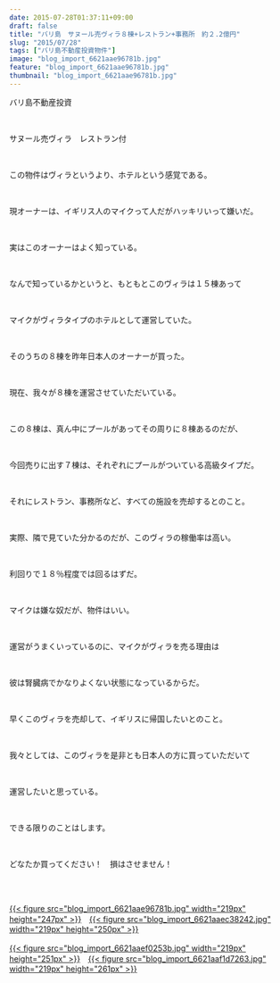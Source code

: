 ```yaml
---
date: 2015-07-28T01:37:11+09:00
draft: false
title: "バリ島　サヌール売ヴィラ８棟+レストラン+事務所　約２.2億円"
slug: "2015/07/28"
tags: ["バリ島不動産投資物件"]
image: "blog_import_6621aae96781b.jpg"
feature: "blog_import_6621aae96781b.jpg"
thumbnail: "blog_import_6621aae96781b.jpg"
---
```

<p>バリ島不動産投資</p><br/><p>サヌール売ヴィラ　レストラン付</p><br/><p>この物件はヴィラというより、ホテルという感覚である。</p><br/><p>現オーナーは、イギリス人のマイクって人だがハッキリいって嫌いだ。</p><br/><p>実はこのオーナーはよく知っている。</p><br/><p>なんで知っているかというと、もともとこのヴィラは１５棟あって</p><br/><p>マイクがヴィラタイプのホテルとして運営していた。</p><br/><p>そのうちの８棟を昨年日本人のオーナーが買った。</p><br/><p>現在、我々が８棟を運営させていただいている。</p><br/><p>この８棟は、真ん中にプールがあってその周りに８棟あるのだが、</p><br/><p>今回売りに出す７棟は、それぞれにプールがついている高級タイプだ。</p><br/><p>それにレストラン、事務所など、すべての施設を売却するとのこと。</p><br/><p>実際、隣で見ていた分かるのだが、このヴィラの稼働率は高い。</p><br/><p>利回りで１８％程度では回るはずだ。</p><br/><p>マイクは嫌な奴だが、物件はいい。</p><br/><p>運営がうまくいっているのに、マイクがヴィラを売る理由は</p><br/><p>彼は腎臓病でかなりよくない状態になっているからだ。</p><br/><p>早くこのヴィラを売却して、イギリスに帰国したいとのこと。</p><br/><p>我々としては、このヴィラを是非とも日本人の方に買っていただいて</p><br/><p>運営したいと思っている。</p><br/><p>できる限りのことはします。</p><br/><p>どなたか買ってください！　損はさせません！</p><br/><p><br/><a href="blog_import_6621aaeadad10.jpg">{{< figure src="blog_import_6621aae96781b.jpg" width="219px" height="247px" >}}</a>　<a href="blog_import_6621aaed73abd.jpg">{{< figure src="blog_import_6621aaec38242.jpg" width="219px" height="250px" >}}</a><br/><br/><a href="blog_import_6621aaf0550dd.jpg">{{< figure src="blog_import_6621aaef0253b.jpg" width="219px" height="251px" >}}</a>　<a href="blog_import_6621aaf354c18.jpg">{{< figure src="blog_import_6621aaf1d7263.jpg" width="219px" height="261px" >}}</a><br/></p>

